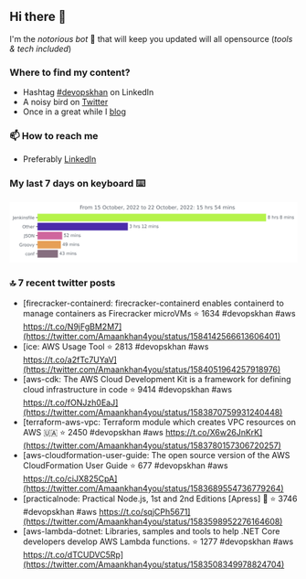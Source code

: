 <!--- [![Hits](https://hits.seeyoufarm.com/api/count/incr/badge.svg?url=https%3A%2F%2Fgithub.com%2Fakhan4u%2Fhit-counter&count_bg=%2379C83D&title_bg=%23555555&icon=&icon_color=%23E7E7E7&title=visits&edge_flat=false)](https://hits.seeyoufarm.com) --->

## Hi there 👋

I'm the _notorious bot_ 🤣 that will keep you updated will all opensource (_tools & tech included_) 

### Where to find my content?

* Hashtag [#devopskhan](https://www.linkedin.com/feed/hashtag/devopskhan) on LinkedIn
* A noisy bird on [Twitter](https://twitter.com/Amaankhan4you)
* Once in a great while I [blog](https://linuxparrot.com) 


### 📫 **How to reach me**

* Preferably [LinkedIn](https://www.linkedin.com/in/amaan-khan-linux-ninja)

### My last 7 days on keyboard ⌨️

<img src="https://github.com/akhan4u/akhan4u/blob/main/images/stat.svg" alt="Amaan's Wakatime Activity!"/>

### 🔝 7 recent twitter posts
<!-- DEVDOJO:START -->
- [firecracker-containerd: firecracker-containerd enables containerd to manage containers as Firecracker microVMs
⭐️ 1634
#devopskhan #aws
https://t.co/N9jFgBM2M7](https://twitter.com/Amaankhan4you/status/1584142566613606401)
- [ice: AWS Usage Tool
⭐️ 2813
#devopskhan #aws
https://t.co/a2fTc7UYaV](https://twitter.com/Amaankhan4you/status/1584051964257918976)
- [aws-cdk: The AWS Cloud Development Kit is a framework for defining cloud infrastructure in code
⭐️ 9414
#devopskhan #aws
https://t.co/fONJzh0EaJ](https://twitter.com/Amaankhan4you/status/1583870759931240448)
- [terraform-aws-vpc: Terraform module which creates VPC resources on AWS 🇺🇦
⭐️ 2450
#devopskhan #aws
https://t.co/X6w26JnKrK](https://twitter.com/Amaankhan4you/status/1583780157306720257)
- [aws-cloudformation-user-guide: The open source version of the AWS CloudFormation User Guide
⭐️ 677
#devopskhan #aws
https://t.co/ciJX825CpA](https://twitter.com/Amaankhan4you/status/1583689554736779264)
- [practicalnode: Practical Node.js, 1st and 2nd Editions [Apress] 📓
⭐️ 3746
#devopskhan #aws
https://t.co/sqjCPh5671](https://twitter.com/Amaankhan4you/status/1583598952276164608)
- [aws-lambda-dotnet: Libraries, samples and tools to help .NET Core developers develop AWS Lambda functions.
⭐️ 1277
#devopskhan #aws
https://t.co/dTCUDVC5Rp](https://twitter.com/Amaankhan4you/status/1583508349978824704)
<!-- DEVDOJO:END -->

<!-- ![Amaan's GitHub stats](https://github-readme-stats.vercel.app/api?username=akhan4u&count_private=true&show_icons=true&hide=contribs) -->
